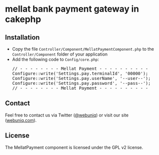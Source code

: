 mellat bank payment gateway in cakephp
======================================
<h2>
<a href="#installation" class="anchor" name="installation"><span class="octicon octicon-link"></span></a>Installation</h2>
<ul>
<li>Copy the file <code>Controller/Component/MellatPaymentComponent.php</code> to the <code>Controller/Component</code> folder of your application</li>

<li>Add the following code to <code>Config/core.php</code>:
<pre>
<span>// - - - - - - - - Mellat Payment - - - - - - - - - -</span>
<span>Configure::write('Settings.pay.terminalId', '00000');</span>
<span>Configure::write('Settings.pay.userName', '--user--');</span>
<span>Configure::write('Settings.pay.password', '--pass--');</span>
<span>// - - - - - - - - Mellat Payment - - - - - - - - - -</span>
</pre>
</ul>
</li>
<h2>
<a href="#contact" class="anchor" name="contact"><span class="octicon octicon-link"></span></a>Contact</h2>
<p>Feel free to contact us via Twitter (<a href="https://twitter.com/webuniq">@webuniq</a>) or visit our site (<a href="http://www.webuniq.com/">webuniq.com</a>).</p>
<h2>
<a href="#license" class="anchor" name="license"><span class="octicon octicon-link"></span></a>License</h2>
<p>The MellatPayment component is licensed under the GPL v2 license.</p>


